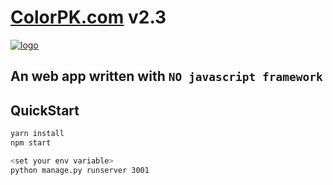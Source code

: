 # [ColorPK.com](https://www.colorpk.com) v2.3

[![logo](https://github.com/zj1926/vp2/blob/master/static/logo.png 'colorpk.com')](https://www.colorpk.com)

## An web app written with `NO javascript framework`

## QuickStart

```sh
yarn install
npm start
```

```sh
<set your env variable>
python manage.py runserver 3001
```
